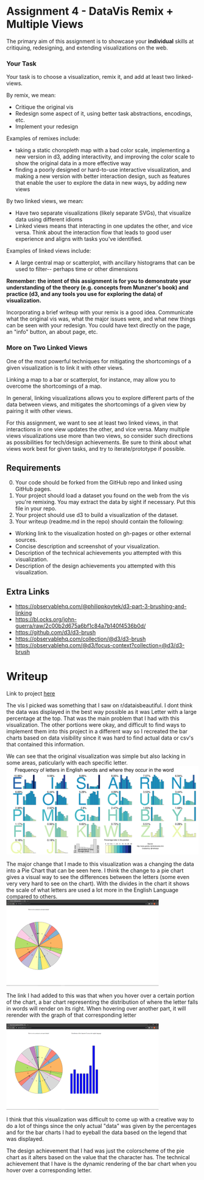 Assignment 4 - DataVis Remix + Multiple Views
===

The primary aim of this assignment is to showcase your **individual** skills at critiquing, redesigning, and extending visualizations on the web.

### Your Task

Your task is to choose a visualization, remix it, and add at least two linked-views.

By remix, we mean:

- Critique the original vis
- Redesign some aspect of it, using better task abstractions, encodings, etc.
- Implement your redesign

Examples of remixes include:
- taking a static choropleth map with a bad color scale, implementing a new version in d3, adding interactivity, and improving the color scale to show the original data in a more effective way
- finding a poorly designed or hard-to-use interactive visualization, and making a new version with better interaction design, such as features that enable the user to explore the data in new ways, by adding new views

By two linked views, we mean:

- Have two separate visualizations (likely separate SVGs), that visualize data using different idioms
- Linked views means that interacting in one updates the other, and vice versa. Think about the interaction flow that leads to good user experience and aligns with tasks you've identified.

Examples of linked views include:
- A large central map or scatterplot, with ancillary histograms that can be used to filter-- perhaps time or other dimensions


**Remember: the intent of this assignment is for you to demonstrate your understanding of the theory (e.g. concepts from Munzner's book) and practice (d3, and any tools you use for exploring the data) of visualization.**

Incorporating a brief writeup with your remix is a good idea.
Communicate what the original vis was, what the major issues were, and what new things can be seen with your redesign.
You could have text directly on the page, an "info" button, an about page, etc.

### More on Two Linked Views 
One of the most powerful techniques for mitigating the shortcomings of a given visualization is to link it with other views.

Linking a map to a bar or scatterplot, for instance, may allow you to overcome the shortcomings of a map.

In general, linking visualizations allows you to explore different parts of the data between views, and mitigates the shortcomings of a given view by pairing it with other views.

For this assignment, we want to see at least two linked views, in that interactions in one view updates the other, and vice versa. Many multiple views visualizations use more than two views, so consider such directions as possibilities for tech/design achievements. Be sure to think about what views work best for given tasks, and try to iterate/prototype if possible.

Requirements
---

0. Your code should be forked from the GitHub repo and linked using GitHub pages.
1. Your project should load a dataset you found on the web from the vis you're remixing. You may extract the data by sight if necessary. Put this file in your repo.
2. Your project should use d3 to build a visualization of the dataset. 
3. Your writeup (readme.md in the repo) should contain the following:

- Working link to the visualization hosted on gh-pages or other external sources.
- Concise description and screenshot of your visualization.
- Description of the technical achievements you attempted with this visualization.
- Description of the design achievements you attempted with this visualization.

Extra Links
---

- https://observablehq.com/@philippkoytek/d3-part-3-brushing-and-linking
- https://bl.ocks.org/john-guerra/raw/2c00b2d675a6bf1c84a7b140f4536b0d/
- https://github.com/d3/d3-brush
- https://observablehq.com/collection/@d3/d3-brush
- https://observablehq.com/@d3/focus-context?collection=@d3/d3-brush

# Writeup

Link to project [here](https://njwood.github.io/04-Remix/)

The vis I picked was something that I saw on r/dataisbeautiful. I dont think the data was displayed in the best way possible as it was Letter with a large percentage at the top. That was the main problem that I had with this visualization. The other portions were okay, and difficult to find ways to implement them into this project in a different way so I recreated the bar charts based on data visibility since it was hard to find actual data or csv's that contained this information. 

We can see that the original visualization was simple but also lacking in some areas, paticularly with each specific letter. ![](data.png)

The major change that I made to this visualization was a changing the data into a Pie Chart that can be seen here. I think the change to a pie chart gives a visual way to see the differences between the letters (some even very very hard to see on the chart). With the divides in the chart it shows the scale of what letters are used a lot more in the English Language compared to others. ![](onload.png)

The link I had added to this was that when you hover over a certain portion of the chart, a bar chart representing the distribution of where the letter falls in words will render on its right. When hovering over another part, it will rerender with the graph of that corresponding letter 

![](visual.png)

I think that this visualization was difficult to come up with a creative way to do a lot of things since the only actual "data" was given by the percentages and for the bar charts I had to eyeball the data based on the legend that was displayed. 

The design achievement that I had was just the colorscheme of the pie chart as it alters based on the value that the character has. 
The technical achievement that I have is the dynamic rendering of the bar chart when you hover over a corresponding letter.
